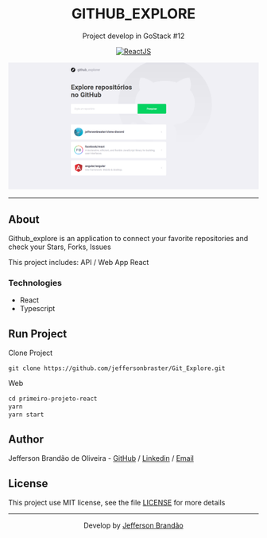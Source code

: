 <h1 align="center">GITHUB_EXPLORE</h1>
<p align="center">Project develop in GoStack #12</p>
<p align="center">

  <a href="https://reactjs.org/">
    <img src="https://img.shields.io/static/v1?label=React&message=JS&color=blue?style=plastic&logo=React" alt="ReactJS" />
  </a>

</p>
<p align="center"><img src="./template.png" /></p>

---

## About

Github_explore is an application to connect your favorite repositories and check your Stars, Forks, Issues

This project includes: API / Web App React

### Technologies

<ul>
    <li>React</li>
    <li>Typescript</li>
</ul>

## Run Project

Clone Project

```git
git clone https://github.com/jeffersonbraster/Git_Explore.git
```

Web

```ssh
cd primeiro-projeto-react
yarn
yarn start
```

## Author

Jefferson Brandão de Oliveira - [GitHub](https://github.com/jeffersonbraster) / [Linkedin](https://www.linkedin.com/in/jefferson-brandao-dev/) / [Email](mailto:jeffersonbraster@gmail.com)

## License

This project use MIT license, see the file [LICENSE](.github/LICENSE.md) for more details

---

<p align="center">Develop by <a href="https://github.com/jeffersonbraster">Jefferson Brandão</a></p>
